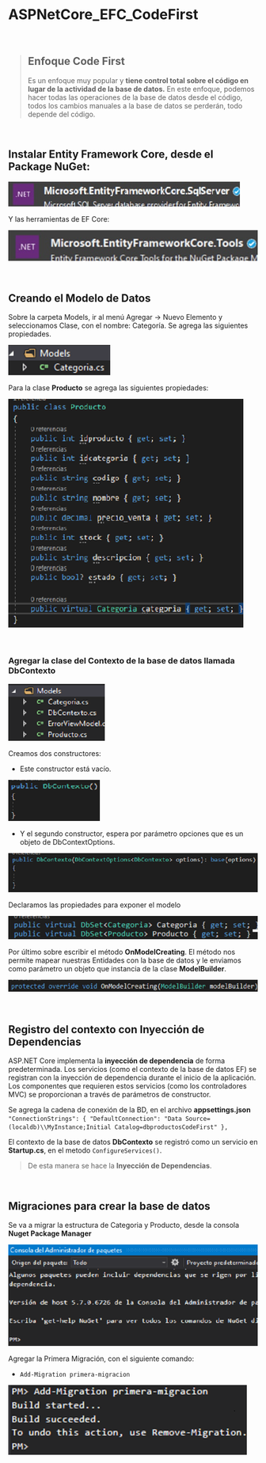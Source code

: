 # ASPNetCore_EFC_CodeFirst
<br />


> ## Enfoque Code First 
>Es un enfoque muy popular y **tiene control total sobre el código en lugar de la actividad de la base de datos.**
> En este enfoque, podemos hacer todas las operaciones de la base de datos desde el código, todos los cambios manuales a la base de datos se perderán, todo depende del código.

<br />

## Instalar Entity Framework Core, desde el Package NuGet:

![](Entity%20Framework%20Core.jpg)

Y las herramientas de EF Core:

![](Microsoft.EntityFrameworkCore.Tools.jpg)

<br />

## Creando el Modelo de Datos
Sobre la carpeta Models, ir al menú Agregar -> Nuevo Elemento y seleccionamos Clase, con el nombre: Categoría. Se agrega las siguientes propiedades.

![](Clase.png)

Para la clase **Producto** se agrega las siguientes propiedades:

![](Clase_Producto.png)

<br />

### Agregar la clase del Contexto de la base de datos llamada **DbContexto**

![](Modelo_DbContexto.png)

Creamos dos constructores:

* Este constructor está vacío.

![](Constructor_vacio.png)

* Y el segundo constructor, espera por parámetro opciones que es un objeto de DbContextOptions.

![](constructor_DbContextOptions.png)

Declaramos las propiedades para exponer el modelo

![](Propiedades_Modelo.png)

Por último sobre escribir el método **OnModelCreating**. El método nos permite mapear nuestras Entidades con la base de datos y le enviamos como parámetro un objeto que instancia de la clase **ModelBuilder**.

![](OnModelCreating.png)

<br />

## Registro del contexto con Inyección de Dependencias
ASP.NET Core implementa la **inyección de dependencia** de forma predeterminada. Los
servicios (como el contexto de la base de datos EF) se registran con la inyección de
dependencia durante el inicio de la aplicación. Los componentes que requieren estos
servicios (como los controladores MVC) se proporcionan a través de parámetros de
constructor.

Se agrega la cadena de conexión de la BD, en el archivo **appsettings.json**
  `"ConnectionStrings": {
    "DefaultConnection": "Data Source=(localdb)\\MyInstance;Initial Catalog=dbproductosCodeFirst"
  },`

El contexto de la base de datos **DbContexto** se registró como un servicio
en **Startup.cs**, en el metodo `ConfigureServices()`.

> De esta manera se hace la **Inyección de Dependencias**.

<br />

## Migraciones para crear la base de datos
Se va a migrar la estructura de Categoria y Producto, desde la consola **Nuget Package Manager**

![Nuget Package Manager](Nuget%20Package%20Manager.png)

Agregar la Primera Migración, con el siguiente comando:

* `Add-Migration primera-migracion`

![](Add-Migration%20primera-migracion.png)








